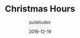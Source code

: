 ---
title: 'Christmas Hours'
description: null
showInNav: true
sections:
    -
        template: fullHeightBanner
        text: ""
        backgroundImage: 11b630ddf05ab100183bad10b533abea17ea505b
        button:
            text: null
            href: null
            target: _self
navOrder: '5'
meta:
    id: 136153b599e9115196c99f251f02198acaeee3e7
    parentId: ""
    language: en
date: '2016-12-19'
author: putaitudev
permalink: /en/christmas-hours/
layout: sectionPage
---